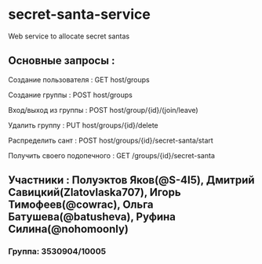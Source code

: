 # secret-santa-service
Web service to allocate secret santas

## Основные запросы :

Создание пользователя : GET host/groups

Создание группы : POST host/groups

Вход/выход из группы : POST host/group/{id}/(join/leave)

Удалить группу : PUT host/groups/{id}/delete

Распределить сант : POST host/groups/{id}/secret-santa/start

Получить своего подопечного : GET /groups/{id}/secret-santa

## Участники : Полуэктов Яков(@S-4I5), Дмитрий Савицкий(Zlatovlaska707), Игорь Тимофеев(@cowrac), Ольга Батушева(@batusheva), Руфина Силина(@nohomoonly)
### Группа: 3530904/10005
